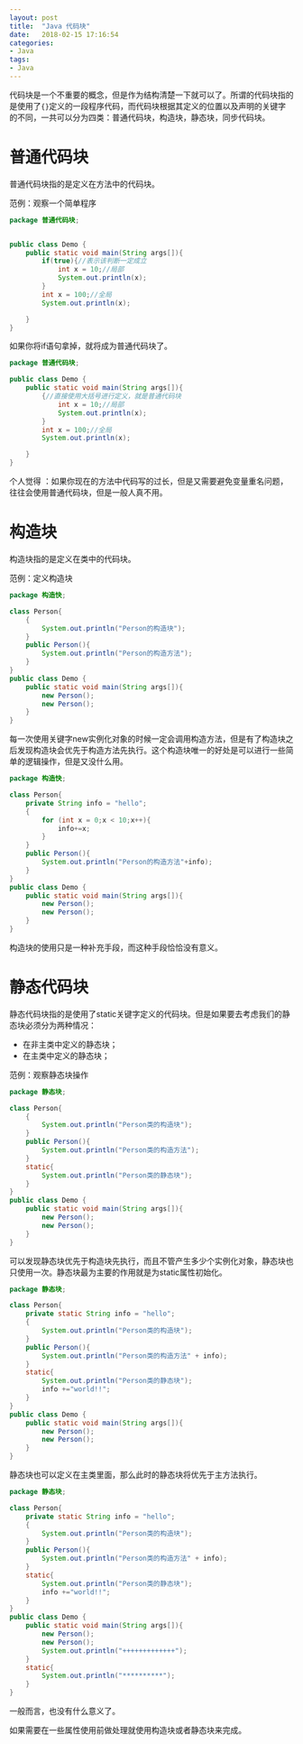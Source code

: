 ```yaml
---
layout: post
title:  "Java 代码块"
date:   2018-02-15 17:16:54
categories:
- Java
tags:
- Java
---
```




代码块是一个不重要的概念，但是作为结构清楚一下就可以了。所谓的代码块指的是使用了`{}`定义的一段程序代码，而代码块根据其定义的位置以及声明的关键字的不同，一共可以分为四类：普通代码块，构造块，静态块，同步代码块。




# 普通代码块

普通代码块指的是定义在方法中的代码块。

范例：观察一个简单程序

```Java
package 普通代码块;


public class Demo {
    public static void main(String args[]){
        if(true){//表示该判断一定成立
            int x = 10;//局部
            System.out.println(x);
        }
        int x = 100;//全局
        System.out.println(x);

    }
}
```

如果你将if语句拿掉，就将成为普通代码块了。

```Java
package 普通代码块;

public class Demo {
    public static void main(String args[]){
        {//直接使用大括号进行定义，就是普通代码块
            int x = 10;//局部
            System.out.println(x);
        }
        int x = 100;//全局
        System.out.println(x);

    }
}
```

个人觉得 ：如果你现在的方法中代码写的过长，但是又需要避免变量重名问题，往往会使用普通代码块，但是一般人真不用。

# 构造块

构造块指的是定义在类中的代码块。

范例：定义构造块

```Java
package 构造快;

class Person{
    {
        System.out.println("Person的构造块");
    }
    public Person(){
        System.out.println("Person的构造方法");
    }
}
public class Demo {
    public static void main(String args[]){
        new Person();
        new Person();
    }
}
```

每一次使用关键字new实例化对象的时候一定会调用构造方法，但是有了构造块之后发现构造块会优先于构造方法先执行。这个构造块唯一的好处是可以进行一些简单的逻辑操作，但是又没什么用。

```Java
package 构造快;

class Person{
    private String info = "hello";
    {
        for (int x = 0;x < 10;x++){
            info+=x;
        }
    }
    public Person(){
        System.out.println("Person的构造方法"+info);
    }
}
public class Demo {
    public static void main(String args[]){
        new Person();
        new Person();
    }
}
```

构造块的使用只是一种补充手段，而这种手段恰恰没有意义。

# 静态代码块

静态代码块指的是使用了static关键字定义的代码块。但是如果要去考虑我们的静态块必须分为两种情况：

- 在非主类中定义的静态块；
- 在主类中定义的静态块；

范例：观察静态块操作

```Java
package 静态块;

class Person{
    {
        System.out.println("Person类的构造块");
    }
    public Person(){
        System.out.println("Person类的构造方法");
    }
    static{
        System.out.println("Person类的静态块");
    }
}
public class Demo {
    public static void main(String args[]){
        new Person();
        new Person();
    }
}
```

可以发现静态块优先于构造块先执行，而且不管产生多少个实例化对象，静态块也只使用一次。静态块最为主要的作用就是为static属性初始化。

```Java
package 静态块;

class Person{
    private static String info = "hello";
    {
        System.out.println("Person类的构造块");
    }
    public Person(){
        System.out.println("Person类的构造方法" + info);
    }
    static{
        System.out.println("Person类的静态块");
        info +="world!!";
    }
}
public class Demo {
    public static void main(String args[]){
        new Person();
        new Person();
    }
}
```

静态块也可以定义在主类里面，那么此时的静态块将优先于主方法执行。

```Java
package 静态块;

class Person{
    private static String info = "hello";
    {
        System.out.println("Person类的构造块");
    }
    public Person(){
        System.out.println("Person类的构造方法" + info);
    }
    static{
        System.out.println("Person类的静态块");
        info +="world!!";
    }
}
public class Demo {
    public static void main(String args[]){
        new Person();
        new Person();
        System.out.println("+++++++++++++");
    }
    static{
        System.out.println("**********");
    }
}
```

一般而言，也没有什么意义了。

如果需要在一些属性使用前做处理就使用构造块或者静态块来完成。

